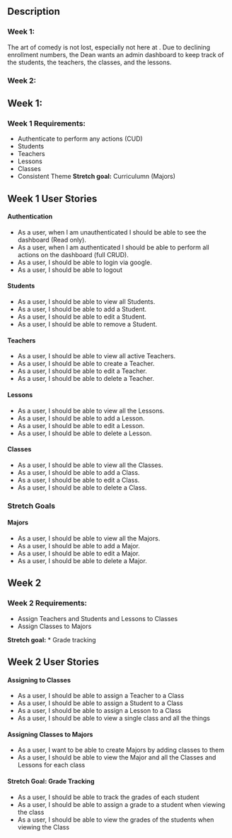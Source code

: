 ## Description
### Week 1:
The art of comedy is not lost, especially not here at <funny name>.  Due to declining enrollment numbers, the Dean wants an admin dashboard to keep track of the students, the teachers, the classes, and the lessons.

### Week 2:


## Week 1:
### Week 1 Requirements:
* Authenticate to perform any actions (CUD)
* Students
* Teachers
* Lessons
* Classes
* Consistent Theme
**Stretch goal:** Curriculumn (Majors)

## Week 1 User Stories
#### Authentication
* As a user, when I am unauthenticated I should be able to see the dashboard (Read only).
* As a user, when I am authenticated I should be able to perform all actions on the dashboard (full CRUD).
* As a user, I should be able to login via google.
* As a user, I should be able to logout

#### Students
* As a user, I should be able to view all Students.
* As a user, I should be able to add a Student.
* As a user, I should be able to edit a Student.
* As a user, I should be able to remove a Student.

#### Teachers
* As a user, I should be able to view all active Teachers.
* As a user, I should be able to create a Teacher.
* As a user, I should be able to edit a Teacher.
* As a user, I should be able to delete a Teacher.

#### Lessons
* As a user, I should be able to view all the Lessons.
* As a user, I should be able to add a Lesson.
* As a user, I should be able to edit a Lesson.
* As a user, I should be able to delete a Lesson.

#### Classes
* As a user, I should be able to view all the Classes.
* As a user, I should be able to add a Class.
* As a user, I should be able to edit a Class.
* As a user, I should be able to delete a Class.

### Stretch Goals
#### Majors
* As a user, I should be able to view all the Majors.
* As a user, I should be able to add a Major.
* As a user, I should be able to edit a Major.
* As a user, I should be able to delete a Major.

## Week 2
### Week 2 Requirements:
* Assign Teachers and Students and Lessons to Classes
* Assign Classes to Majors

**Stretch goal:** * Grade tracking

## Week 2 User Stories
#### Assigning to Classes
* As a user, I should be able to assign a Teacher to a Class
* As a user, I should be able to assign a Student to a Class
* As a user, I should be able to assign a Lesson to a Class
* As a user, I should be able to view a single class and all the things

#### Assigning Classes to Majors
* As a user, I want to be able to create Majors by adding classes to them
* As a user, I should be able to view the Major and all the Classes and Lessons for each class

#### Stretch Goal: Grade Tracking
* As a user, I should be able to track the grades of each student
* As a user, I should be able to assign a grade to a student when viewing the class
* As a user, I should be able to view the grades of the students when viewing the Class
